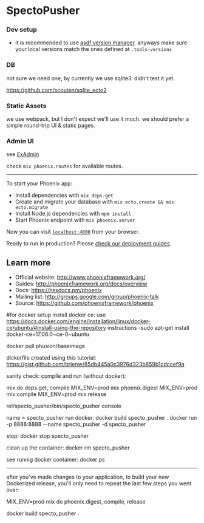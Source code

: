 # SpectoPusher

### Dev setup

 - it is recommended to use [asdf version manager](https://github.com/asdf-vm/asdf). anyways make sure your local versions match the ones defined at `.tools-versions`

### DB

not sure we need one, by currently we use sqlite3. didn't test it yet.

https://github.com/scouten/sqlite_ecto2

### Static Assets
we use webpack, but I don't expect we'll use it much.
we should prefer a simple round-trip UI & static pages.

### Admin UI
see [ExAdmin](https://github.com/smpallen99/ex_admin)

check `mix phoenix.routes` for available routes.

------------------------------------------

To start your Phoenix app:

  * Install dependencies with `mix deps.get`
  * Create and migrate your database with `mix ecto.create && mix ecto.migrate`
  * Install Node.js dependencies with `npm install`
  * Start Phoenix endpoint with `mix phoenix.server`

Now you can visit [`localhost:4000`](http://localhost:4000) from your browser.

Ready to run in production? Please [check our deployment guides](http://www.phoenixframework.org/docs/deployment).

## Learn more

  * Official website: http://www.phoenixframework.org/
  * Guides: http://phoenixframework.org/docs/overview
  * Docs: https://hexdocs.pm/phoenix
  * Mailing list: http://groups.google.com/group/phoenix-talk
  * Source: https://github.com/phoenixframework/phoenix


#for docker setup
install docker ce: use https://docs.docker.com/engine/installation/linux/docker-ce/ubuntu/#install-using-the-repository instructions
-sudo apt-get install docker-ce=17.06.0~ce-0~ubuntu

docker pull phusion/baseimage

dickerfile created using this tutorial:
https://gist.github.com/brienw/85db445a0c3976d323b859b1cdccef9a

sanity check:
compile and run (without docker):

mix do deps.get, compile
MIX_ENV=prod mix phoenix.digest
MIX_ENV=prod mix compile
MIX_ENV=prod mix release

rel/specto_pusher/bin/specto_pusher console


name = specto_pusher
run docker:
docker build specto_pusher .
docker run -p 8888:8888 --name specto_pusher -d specto_pusher

stop:
docker stop specto_pusher

clean up the container:
docker rm specto_pusher

see runnig docker container:
docker ps



---------------------------------
after you've made changes to your application, to build your new Dockerized release, you'll only need to repeat the last few steps you went over:

MIX_ENV=prod mix do phoenix.digest, compile, release

docker build specto_pusher .